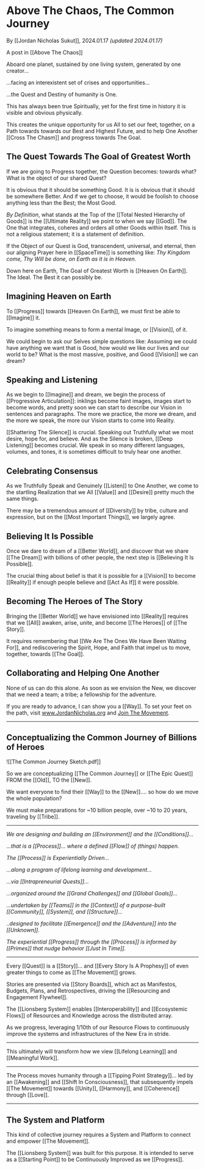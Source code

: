 # Above The Chaos, The Common Journey

By [[Jordan Nicholas Sukut]], 2024.01.17 _(updated 2024.01.17)_

A post in [[Above The Chaos]]  

Aboard one planet, sustained by one living system, generated by one creator...

...facing an interexistent set of crises and opportunities... 

...the Quest and Destiny of humanity is One. 

This has always been true Spiritually, yet for the first time in history it is visible and obvious physically. 

This creates the unique opportunity for us All to set our feet, together, on a Path towards towards our Best and Highest Future, and to help One Another [[Cross The Chasm]] and progress towards The Goal. 

## The Quest Towards The Goal  of Greatest Worth

If we are going to Progress together, the Question becomes: towards what? What is the object of our shared Quest? 

It is obvious that it should be something Good. It is is obvious that it should be somewhere Better. And if we get to choose, it would be foolish to choose anything less than the Best; the Most Good.

*By Definition*, what stands at the Top of the [[Total Nested Hierarchy of Goods]] is the [[Ultimate Reality]] we point to when we say [[God]]. The One that integrates, coheres and orders all other Goods within Itself. This is not a religious statement; it is a statement of definition. 

If the Object of our Quest is God, transcendent, universal, and eternal, then our aligning Prayer here in [[SpaceTime]] is something like: *Thy Kingdom come, Thy Will be done, on Earth as it is in Heaven.*

Down here on Earth, The Goal of Greatest Worth is [[Heaven On Earth]]. The Ideal. The Best it can possibly be. 

## Imagining Heaven on Earth

To [[Progress]] towards [[Heaven On Earth]], we must first be able to [[Imagine]] it. 

To imagine something means to form a mental Image, or [[Vision]], of it. 

We could begin to ask our Selves simple questions like: Assuming we could have anything we want that is Good, how would we like our lives and our world to be? What is the most massive, positive, and Good [[Vision]] we can dream? 
## Speaking and Listening

As we begin to [[Imagine]] and dream, we begin the process of [[Progressive Articulation]]: inklings become faint images, images start to become words, and pretty soon we can start to describe our Vision in sentences and paragraphs. The more we practice, the more we dream, and the more we speak, the more our Vision starts to come into Reality. 

[[Shattering The Silence]] is crucial. Speaking out Truthfully what we most desire, hope for, and believe. And as the Silence is broken, [[Deep Listening]] becomes crucial. We speak in so many different languages, volumes, and tones, it is sometimes difficult to truly hear one another. 
## Celebrating Consensus 

As we Truthfully Speak and Genuinely [[Listen]] to One Another, we come to the startling Realization that we All [[Value]] and [[Desire]] pretty much the same things. 

There may be a tremendous amount of [[Diversity]] by tribe, culture and expression, but on the [[Most Important Things]], we largely agree. 

## Believing It Is Possible 

Once we dare to dream of a [[Better World]], and discover that we share [[The Dream]] with billions of other people, the next step is [[Believing It Is Possible]].  

The crucial thing about belief is that it is possible for a [[Vision]] to become [[Reality]] if enough people believe and [[Act As If]] it were possible. 

## Becoming The Heroes of The Story 

Bringing the [[Better World]] we have envisioned into [[Reality]] requires that we [[All]] awaken, arise, unite, and become [[The Heroes]] of [[The Story]]. 

It requires remembering that [[We Are The Ones We Have Been Waiting For]], and rediscovering the Spirit, Hope, and Faith that impel us to move, together, towards [[The Goal]]. 

## Collaborating and Helping One Another

None of us can do this alone. As soon as we envision the New, we discover that we need a team; a tribe; a fellowship for the adventure. 

If you are ready to advance, I can show you a [[Way]]. To set your feet on the path, visit www.JordanNicholas.org and [Join The Movement](https://jordannicholas.org/join_the_movement). 

_____

## Conceptualizing the Common Journey of Billions of Heroes 

![[The Common Journey Sketch.pdf]] 

So we are conceptualizing [[The Common Journey]] or [[The Epic Quest]] FROM the [[Old]], TO the [[New]]. 

We want everyone to find their [[Way]] to the [[New]].... so how do we move the whole population? 

We must make preparations for ~10 billion people, over ~10 to 20 years, traveling by [[Tribe]]. 
____

*We are designing and building an [[Environment]] and the [[Conditions]]...*

*...that is a [[Process]]... where a defined [[Flow]] of (things) happen.*

*The [[Process]] is Experientially Driven...* 

*...along a program of lifelong learning and development...*

*...via [[Intrapreneurial Quests]]...*

*...organized around the [[Grand Challenges]] and [[Global Goals]]...*

*...undertaken by [[Teams]] in the [[Context]] of a purpose-built [[Community]], [[System]], and [[Structure]]...*

*..designed to facilitate [[Emergence]] and the [[Adventure]] into the [[Unknown]].*

*The experiential [[Progress]] through the [[Process]] is informed by [[Primes]] that nudge behavior [[Just In Time]].*
____
Every [[Quest]] is a [[Story]]... and [[Every Story Is A Prophesy]] of even greater things to come as [[The Movement]] grows. 

Stories are presented via [[Story Boards]], which act as Manifestos, Budgets, Plans, and Retrospectives, driving the [[Resourcing and Engagement Flywheel]]. 

The [[Lionsberg System]] enables [[Interoperability]] and [[Ecosystemic Flows]] of Resources and Knowledge across the distributed array. 

As we progress, leveraging 1/10th of our Resource Flows to continuously improve the systems and infrastructures of the New Era in stride. 
_____
This ultimately will transform how we view [[Lifelong Learning]] and [[Meaningful Work]]. 

_____
The Process moves humanity through a [[Tipping Point Strategy]]... led by an [[Awakening]] and [[Shift In Consciousness]], that subsequently impels [[The Movement]] towards [[Unity]], [[Harmony]], and [[Coherence]] through [[Love]]. 
______
## The System and Platform 

This kind of collective journey requires a System and Platform to connect and empower [[The Movement]]. 

The [[Lionsberg System]] was built for this purpose. It is intended to serve as a [[Starting Point]] to be Continuously Improved as we [[Progress]]. 

